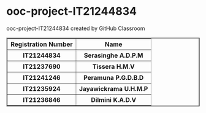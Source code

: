 # ooc-project-IT21244834
ooc-project-IT21244834 created by GitHub Classroom
<table border = "2">
  <tr><th>Registration Number</th><th>Name</th></tr>
  <tr><th>IT21244834</th><th>Serasinghe A.D.P.M </th></tr>
  <tr><th>IT21237690</th><th>Tissera H.M.V </th></tr>
  <tr><th>IT21241246</th><th>Peramuna P.G.D.B.D </th></tr>
  <tr><th>IT21235924</th><th>Jayawickrama U.H.M.P  </th></tr>
  <tr><th>IT21236846</th><th>Dilmini K.A.D.V</th></tr>
</table>
